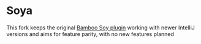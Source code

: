 # Soya

This fork keeps the original [Bamboo Soy plugin](https://github.com/google/bamboo-soy) working with newer IntelliJ versions and aims for feature parity, with no new features planned
